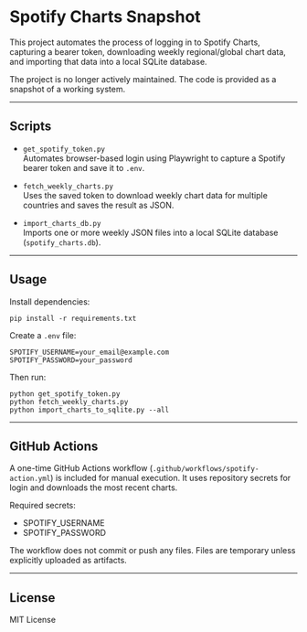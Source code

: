 # Spotify Charts Snapshot

This project automates the process of logging in to Spotify Charts, capturing a bearer token, downloading weekly regional/global chart data, and importing that data into a local SQLite database.

The project is no longer actively maintained. The code is provided as a snapshot of a working system.

---

## Scripts

- `get_spotify_token.py`  
  Automates browser-based login using Playwright to capture a Spotify bearer token and save it to `.env`.

- `fetch_weekly_charts.py`  
  Uses the saved token to download weekly chart data for multiple countries and saves the result as JSON.

- `import_charts_db.py`  
  Imports one or more weekly JSON files into a local SQLite database (`spotify_charts.db`).

---

## Usage

Install dependencies:

```
pip install -r requirements.txt
```

Create a `.env` file:

```
SPOTIFY_USERNAME=your_email@example.com
SPOTIFY_PASSWORD=your_password
```

Then run:

```
python get_spotify_token.py
python fetch_weekly_charts.py
python import_charts_to_sqlite.py --all
```

---

## GitHub Actions

A one-time GitHub Actions workflow (`.github/workflows/spotify-action.yml`) is included for manual execution. It uses repository secrets for login and downloads the most recent charts.

Required secrets:
- SPOTIFY_USERNAME
- SPOTIFY_PASSWORD

The workflow does not commit or push any files. Files are temporary unless explicitly uploaded as artifacts.

---

## License

MIT License
